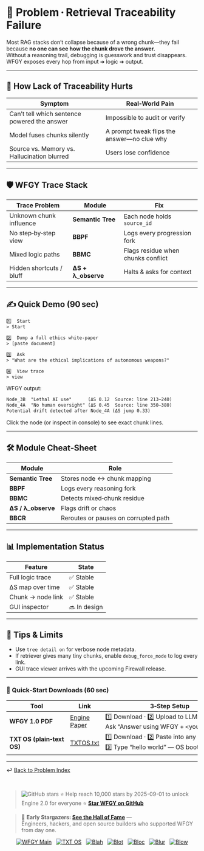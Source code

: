 
# 📒 Problem · Retrieval Traceability Failure

Most RAG stacks don’t collapse because of a wrong chunk—they fail because **no one can see how the chunk drove the answer.**  
Without a reasoning trail, debugging is guesswork and trust disappears.  
WFGY exposes every hop from input ➜ logic ➜ output.

---

## 🤔 How Lack of Traceability Hurts

| Symptom | Real‑World Pain |
|---------|-----------------|
| Can’t tell which sentence powered the answer | Impossible to audit or verify |
| Model fuses chunks silently | A prompt tweak flips the answer—no clue why |
| Source vs. Memory vs. Hallucination blurred | Users lose confidence |

---

## 🛡️ WFGY Trace Stack

| Trace Problem | Module | Fix |
|---------------|--------|-----|
| Unknown chunk influence | **Semantic Tree** | Each node holds `source_id` |
| No step‑by‑step view | **BBPF** | Logs every progression fork |
| Mixed logic paths | **BBMC** | Flags residue when chunks conflict |
| Hidden shortcuts / bluff | **ΔS + λ_observe** | Halts & asks for context |

---

## ✍️ Quick Demo (90 sec)

```txt
1️⃣  Start
> Start

2️⃣  Dump a full ethics white‑paper
> [paste document]

3️⃣  Ask
> "What are the ethical implications of autonomous weapons?"

4️⃣  View trace
> view
````

WFGY output:

```txt
Node_3B  "Lethal AI use"      (ΔS 0.12  Source: line 213–240)
Node_4A  "No human oversight" (ΔS 0.45  Source: line 350–380)
Potential drift detected after Node_4A (ΔS jump 0.33)
```

Click the node (or inspect in console) to see exact chunk lines.

---

## 🛠 Module Cheat‑Sheet

| Module              | Role                                 |
| ------------------- | ------------------------------------ |
| **Semantic Tree**   | Stores node ↔ chunk mapping          |
| **BBPF**            | Logs every reasoning fork            |
| **BBMC**            | Detects mixed‑chunk residue          |
| **ΔS / λ\_observe** | Flags drift or chaos                 |
| **BBCR**            | Reroutes or pauses on corrupted path |

---

## 📊 Implementation Status

| Feature           | State        |
| ----------------- | ------------ |
| Full logic trace  | ✅ Stable     |
| ΔS map over time  | ✅ Stable     |
| Chunk → node link | ✅ Stable     |
| GUI inspector     | 🔜 In design |

---

## 📝 Tips & Limits

* Use `tree detail on` for verbose node metadata.
* If retriever gives many tiny chunks, enable `debug_force_mode` to log every link.
* GUI trace viewer arrives with the upcoming Firewall release.

---

### 🔗 Quick‑Start Downloads (60 sec)

| Tool                       | Link                                                | 3‑Step Setup                                                                             |
| -------------------------- | --------------------------------------------------- | ---------------------------------------------------------------------------------------- |
| **WFGY 1.0 PDF**           | [Engine Paper](https://zenodo.org/records/15630969) | 1️⃣ Download · 2️⃣ Upload to LLM · 3️⃣ Ask “Answer using WFGY + \<your question>”        |
| **TXT OS (plain‑text OS)** | [TXTOS.txt](https://zenodo.org/records/15788557)    | 1️⃣ Download · 2️⃣ Paste into any LLM chat · 3️⃣ Type “hello world” — OS boots instantly |

---

↩︎ [Back to Problem Index](./README.md)

<br>

> <img src="https://img.shields.io/github/stars/onestardao/WFGY?style=social" alt="GitHub stars"> ⭐ Help reach 10,000 stars by 2025-09-01 to unlock Engine 2.0 for everyone  ⭐ <strong><a href="https://github.com/onestardao/WFGY">Star WFGY on GitHub</a></strong>

> 👑 **Early Stargazers: [See the Hall of Fame](https://github.com/onestardao/WFGY/tree/main/stargazers)** —  
> Engineers, hackers, and open source builders who supported WFGY from day one.

<div align="center">

[![WFGY Main](https://img.shields.io/badge/WFGY-Main-red?style=flat-square)](https://github.com/onestardao/WFGY)
&nbsp;
[![TXT OS](https://img.shields.io/badge/TXT%20OS-Reasoning%20OS-orange?style=flat-square)](https://github.com/onestardao/WFGY/tree/main/OS)
&nbsp;
[![Blah](https://img.shields.io/badge/Blah-Semantic%20Embed-yellow?style=flat-square)](https://github.com/onestardao/WFGY/tree/main/OS/BlahBlahBlah)
&nbsp;
[![Blot](https://img.shields.io/badge/Blot-Persona%20Core-green?style=flat-square)](https://github.com/onestardao/WFGY/tree/main/OS/BlotBlotBlot)
&nbsp;
[![Bloc](https://img.shields.io/badge/Bloc-Reasoning%20Compiler-blue?style=flat-square)](https://github.com/onestardao/WFGY/tree/main/OS/BlocBlocBloc)
&nbsp;
[![Blur](https://img.shields.io/badge/Blur-Text2Image%20Engine-navy?style=flat-square)](https://github.com/onestardao/WFGY/tree/main/OS/BlurBlurBlur)
&nbsp;
[![Blow](https://img.shields.io/badge/Blow-Game%20Logic-purple?style=flat-square)](https://github.com/onestardao/WFGY/tree/main/OS/BlowBlowBlow)

</div>
